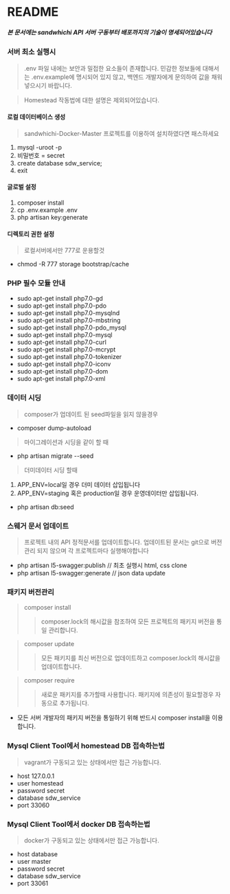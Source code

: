 # README #

##### 본 문서에는 sandwhichi API 서버 구동부터 배포까지의 기술이 명세되어있습니다

### 서버 최소 실행시 ###

> .env 파일 내에는 보안과 밀접한 요소들이 존재합니다. 민감한 정보들에 대해서는 .env.example에 명시되어 있지 않고, 백엔드 개발자에게 문의하여 값을 채워 넣으시기 바랍니다.

> Homestead 작동법에 대한 설명은 제외되어있습니다.

#### 로컬 데이터베이스 생성
>sandwhichi-Docker-Master 프로젝트를 이용하여 설치하였다면 패스하세요
1. mysql -uroot -p
2. 비밀번호 = secret
3. create database sdw_service;
4. exit

#### 글로벌 설정
1. composer install
2. cp .env.example .env
3. php artisan key:generate

#### 디렉토리 권한 설정
> 로컬서버에서만 777로 운용할것
* chmod -R 777 storage bootstrap/cache

### PHP 필수 모듈 안내
* sudo apt-get install php7.0-gd
* sudo apt-get install php7.0-pdo
* sudo apt-get install php7.0-mysqlnd
* sudo apt-get install php7.0-mbstring
* sudo apt-get install php7.0-pdo_mysql
* sudo apt-get install php7.0-mysql
* sudo apt-get install php7.0-curl
* sudo apt-get install php7.0-mcrypt
* sudo apt-get install php7.0-tokenizer
* sudo apt-get install php7.0-iconv
* sudo apt-get install php7.0-dom
* sudo apt-get install php7.0-xml

### 데이터 시딩
> composer가 업데이트 된 seed파일을 읽지 않을경우 
* composer dump-autoload

> 마이그레이션과 시딩을 같이 할 때
* php artisan migrate --seed

> 더미데이터 시딩 할때
1. APP_ENV=local일 경우 더미 데이터 삽입됩니다
2. APP_ENV=staging 혹은 production일 경우 운영데이터만 삽입됩니다.
* php artisan db:seed


### 스웨거 문서 업데이트 ###
>프로젝트 내의 API 정적문서를 업데이트합니다.
>업데이트된 문서는 git으로 버전관리 되지 않으며 각 프로젝트마다 실행해야합니다
* php artisan l5-swagger:publish // 최초 실행시 html, css clone
* php artisan l5-swagger:generate // json data update


### 패키지 버전관리 ###
> composer install
>> composer.lock의 해시값을 참조하여 모든 프로젝트의 패키지 버전을 통일 관리합니다.

> composer update
>> 모든 패키지를 최신 버전으로 업데이트하고 composer.lock의 해시값을 업데이트합니다.

> composer require
>> 새로운 패키지를 추가할때 사용합니다. 패키지에 의존성이 필요할경우 자동으로 추가됩니다.
* 모든 서버 개발자의 패키지 버전을 통일하기 위해 반드시 composer install을 이용합니다.

### Mysql Client Tool에서 homestead DB 접속하는법 ###
>vagrant가 구동되고 있는 상태에서만 접근 가능합니다.
* host 127.0.0.1
* user homestead
* password secret
* database sdw_service
* port 33060

### Mysql Client Tool에서 docker DB 접속하는법 ###
>docker가 구동되고 있는 상태에서만 접근 가능합니다.
* host database
* user master
* password secret
* database sdw_service
* port 33061